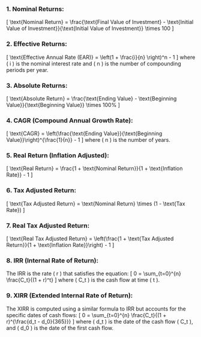 

### 1. Nominal Returns:
\[
\text{Nominal Return} = \frac{\text{Final Value of Investment} - \text{Initial Value of Investment}}{\text{Initial Value of Investment}} \times 100
\]

### 2. Effective Returns:
\[
\text{Effective Annual Rate (EAR)} = \left(1 + \frac{i}{n} \right)^n - 1
\]
where \( i \) is the nominal interest rate and \( n \) is the number of compounding periods per year.

### 3. Absolute Returns:
\[
\text{Absolute Return} = \frac{\text{Ending Value} - \text{Beginning Value}}{\text{Beginning Value}} \times 100\%
\]

### 4. CAGR (Compound Annual Growth Rate):
\[
\text{CAGR} = \left(\frac{\text{Ending Value}}{\text{Beginning Value}}\right)^{\frac{1}{n}} - 1
\]
where \( n \) is the number of years.

### 5. Real Return (Inflation Adjusted):
\[
\text{Real Return} = \frac{1 + \text{Nominal Return}}{1 + \text{Inflation Rate}} - 1
\]

### 6. Tax Adjusted Return:
\[
\text{Tax Adjusted Return} = \text{Nominal Return} \times (1 - \text{Tax Rate})
\]

### 7. Real Tax Adjusted Return:
\[
\text{Real Tax Adjusted Return} = \left(\frac{1 + \text{Tax Adjusted Return}}{1 + \text{Inflation Rate}}\right) - 1
\]

### 8. IRR (Internal Rate of Return):
The IRR is the rate \( r \) that satisfies the equation:
\[
0 = \sum_{t=0}^{n} \frac{C_t}{(1 + r)^t}
\]
where \( C_t \) is the cash flow at time \( t \).

### 9. XIRR (Extended Internal Rate of Return):
The XIRR is computed using a similar formula to IRR but accounts for the specific dates of cash flows:
\[
0 = \sum_{t=0}^{n} \frac{C_t}{(1 + r)^{\frac{d_t - d_0}{365}}}
\]
where \( d_t \) is the date of the cash flow \( C_t \), and \( d_0 \) is the date of the first cash flow.
